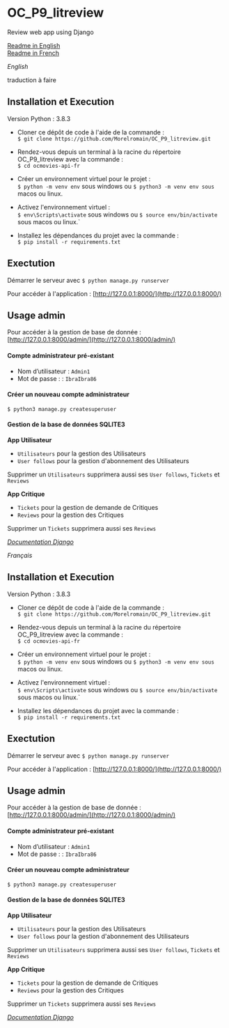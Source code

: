 # OC_P9_litreview
Review web app using Django

[Readme in English](#english)  
[Readme in French](#français)  

<a name="english"></a>*English*

traduction à faire

## Installation et Execution

Version Python : 3.8.3  

- Cloner ce dépôt de code à l'aide de la commande :  
`$ git clone https://github.com/Morelromain/OC_P9_litreview.git`

- Rendez-vous depuis un terminal à la racine du répertoire OC_P9_litreview avec la commande :  
`$ cd ocmovies-api-fr`

- Créer un environnement virtuel pour le projet :  
`$ python -m venv env` sous windows ou `$ python3 -m venv env sous` macos ou linux.

- Activez l'environnement virtuel :  
`$ env\Scripts\activate` sous windows ou `$ source env/bin/activate` sous macos ou linux.`

- Installez les dépendances du projet avec la commande :  
`$ pip install -r requirements.txt`

## Exectution

Démarrer le serveur avec `$ python manage.py runserver`

Pour accéder à l'application : [http://127.0.0.1:8000/](http://127.0.0.1:8000/)

## Usage admin

Pour accéder à la gestion de base de donnée : [http://127.0.0.1:8000/admin/](http://127.0.0.1:8000/admin/)

#### Compte administrateur pré-existant
- Nom d’utilisateur : `Admin1`
- Mot de passe : : `IbraIbra86`

#### Créer un nouveau compte administrateur

`$ python3 manage.py createsuperuser`

#### Gestion de la base de données SQLITE3

__App Utilisateur__  

- `Utilisateurs` pour la gestion des Utilisateurs
- `User follows` pour la gestion d'abonnement des Utilisateurs

Supprimer un `Utilisateurs` supprimera aussi ses `User follows`, `Tickets` et `Reviews`

__App Critique__  

- `Tickets` pour la gestion de demande de Critiques
- `Reviews` pour la gestion des Critiques

Supprimer un `Tickets` supprimera aussi ses `Reviews`

*[Documentation Django](https://docs.djangoproject.com/fr/3.1/)*

<a name="français"></a>*Français*

## Installation et Execution

Version Python : 3.8.3  

- Cloner ce dépôt de code à l'aide de la commande :  
`$ git clone https://github.com/Morelromain/OC_P9_litreview.git`

- Rendez-vous depuis un terminal à la racine du répertoire OC_P9_litreview avec la commande :  
`$ cd ocmovies-api-fr`

- Créer un environnement virtuel pour le projet :  
`$ python -m venv env` sous windows ou `$ python3 -m venv env sous` macos ou linux.

- Activez l'environnement virtuel :  
`$ env\Scripts\activate` sous windows ou `$ source env/bin/activate` sous macos ou linux.`

- Installez les dépendances du projet avec la commande :  
`$ pip install -r requirements.txt`

## Exectution

Démarrer le serveur avec `$ python manage.py runserver`

Pour accéder à l'application : [http://127.0.0.1:8000/](http://127.0.0.1:8000/)

## Usage admin

Pour accéder à la gestion de base de donnée : [http://127.0.0.1:8000/admin/](http://127.0.0.1:8000/admin/)

#### Compte administrateur pré-existant
- Nom d’utilisateur : `Admin1`
- Mot de passe : : `IbraIbra86`

#### Créer un nouveau compte administrateur

`$ python3 manage.py createsuperuser`

#### Gestion de la base de données SQLITE3

__App Utilisateur__  

- `Utilisateurs` pour la gestion des Utilisateurs
- `User follows` pour la gestion d'abonnement des Utilisateurs

Supprimer un `Utilisateurs` supprimera aussi ses `User follows`, `Tickets` et `Reviews`

__App Critique__  

- `Tickets` pour la gestion de demande de Critiques
- `Reviews` pour la gestion des Critiques

Supprimer un `Tickets` supprimera aussi ses `Reviews`

*[Documentation Django](https://docs.djangoproject.com/fr/3.1/)*